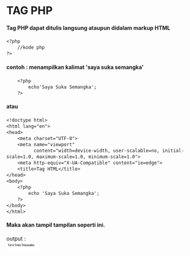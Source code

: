 # TAG PHP
#### Tag PHP dapat ditulis langsung ataupun didalam markup HTML 

```
<?php
    //kode php
?>
```
#### contoh : menampilkan kalimat 'saya suka semangka'

```
    <?php
        echo'Saya Suka Semangka';
    ?>
```
#### atau
```
<!doctype html>
<html lang="en">
<head>
    <meta charset="UTF-8">
    <meta name="viewport"
          content="width=device-width, user-scalable=no, initial-scale=1.0, maximum-scale=1.0, minimum-scale=1.0">
    <meta http-equiv="X-UA-Compatible" content="ie=edge">
    <title>Tag HTML</title>
</head>
<body>
    <?php
        echo 'Saya Suka Semangka';
    ?>
</body>
</html>

```
#### Maka akan tampil tampilan seperti ini.
output :<br>
<img src="echo.png" alt="img" style="zoom:50%;" />


